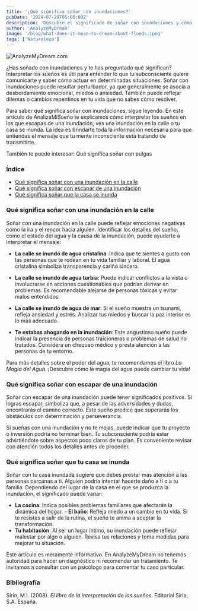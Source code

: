 ```yaml
---
title: '¿Qué significa soñar con inundaciones?'
pubDate: '2024-07-29T05:00:00Z'
description: 'Descubre el significado de soñar con inundaciones y cómo interpretar las diferentes situaciones que aparecen en estos sueños.'
author: 'AnalyzeMyDream'
image: '/blog/what-does-it-mean-to-dream-about-floods.jpeg'
tags: ['Naturaleza']
---
```


![AnalyzeMyDream.com](/blog/what-does-it-mean-to-dream-about-floods.jpeg)

¿Has soñado con inundaciones y te has preguntado qué significan? Interpretar los sueños es útil para entender lo que tu subconsciente quiere comunicarte y saber cómo actuar en determinadas situaciones. Soñar con inundaciones puede resultar perturbador, ya que generalmente se asocia a desbordamiento emocional, miedos o ansiedad. También puede reflejar dilemas o cambios repentinos en tu vida que no sabes cómo resolver.

Para saber qué significa soñar con inundaciones, sigue leyendo. En este artículo de AnalizaMiSueño te explicamos cómo interpretar los sueños en los que escapas de una inundación, ves una inundación en la calle o tu casa se inunda. La idea es brindarte toda la información necesaria para que entiendas el mensaje que tu mente inconsciente está tratando de transmitirte.

También te puede interesar: 
Qué significa soñar con pulgas

### Índice

- [Qué significa soñar con una inundación en la calle](#que-significa-soñar-con-una-inundación-en-la-calle)
- [Qué significa soñar con escapar de una inundación](#que-significa-soñar-con-escapar-de-una-inundación)
- [Qué significa soñar que la casa se inunda](#que-significa-soñar-que-la-casa-se-inunda)

### Qué significa soñar con una inundación en la calle

Soñar con una inundación en la calle puede reflejar emociones negativas como la ira y el rencor hacia alguien. Identificar los detalles del sueño, como el estado del agua y la causa de la inundación, puede ayudarte a interpretar el mensaje:

- **La calle se inundó de agua cristalina**: Indica que te sientes a gusto con las personas que te rodean en tu vida familiar y laboral. El agua cristalina simboliza transparencia y cariño sincero.
- **La calle se inundó de agua turbia**: Puede indicar conflictos a la vista o involucrarse en acciones cuestionables que podrían derivar en problemas. Es recomendable alejarse de personas tóxicas y evitar malos entendidos.
- **La calle se inundó de agua de mar**: Si el sueño muestra un tsunami, refleja ansiedad y estrés. Analizar tus miedos y buscar la paz interior es lo más adecuado. 

- **Te estabas ahogando en la inundación**: Este angustioso sueño puede indicar la presencia de personas traicioneras o problemas de salud no tratados. Considera un chequeo médico y presta atención a las personas de tu entorno.

Para más detalles sobre el poder del agua, te recomendamos el libro *La Magia del Agua*. ¡Descubre cómo la magia del agua puede cambiar tu vida!

### Qué significa soñar con escapar de una inundación

Soñar con escapar de una inundación puede tener significados positivos. Si logras escapar, simboliza que, a pesar de las adversidades y dudas, encontrarás el camino correcto. Este sueño predice que superarás los obstáculos con determinación y perseverancia.

Si sueñas con una inundación y no te mojas, puede indicar que tu proyecto o inversión podría no terminar bien. Tu subconsciente podría estar advirtiéndote sobre aspectos poco claros de tu plan. Es conveniente revisar con atención todos los detalles antes de proceder.

### Qué significa soñar que tu casa se inunda

Soñar con tu casa inundada sugiere que debes prestar más atención a las personas cercanas a ti. Alguien podría intentar hacerte daño a ti o a tu familia. Dependiendo del lugar de la casa en el que se produzca la inundación, el significado puede variar:

- **La cocina**: Indica posibles problemas familiares que afectarán la dinámica del hogar. - **El baño**: Refleja miedo a un cambio en tu vida. Si te resistes a salir de la rutina, el sueño te anima a aceptar la transformación.
- **Tu habitación**: Al ser un lugar íntimo, su inundación puede reflejar malestar por algo o alguien. Revisa tus relaciones y toma medidas para mejorar tu situación.

Este artículo es meramente informativo. En AnalyzeMyDream no tenemos autoridad para hacer un diagnóstico ni recomendar un tratamiento. Te invitamos a consultar con un psicólogo para comentar tu caso particular.

### Bibliografía

Sirin, M.I. (2008). *El libro de la interpretación de los sueños*. Editorial Sirio, S.A. España.